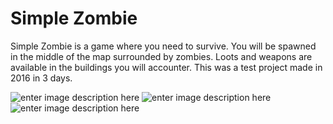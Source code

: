 # Simple Zombie

Simple Zombie is a game where you need to survive. You will be spawned in the middle of the map surrounded by zombies. Loots and weapons are available in the buildings you will accounter. This was a test project made in 2016 in 3 days.

![enter image description here](https://cdn.pgmp.dev/marc/dev/SimpleZombie/3.png)
![enter image description here](https://cdn.pgmp.dev/marc/dev/SimpleZombie/1.png)
![enter image description here](https://cdn.pgmp.dev/marc/dev/SimpleZombie/2.png)